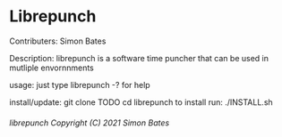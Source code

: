 # Librepunch

Contributers:
Simon Bates

Description:
librepunch is a software time puncher that can be used in mutliple envornnments

usage:
just type librepunch -? for help

install/update:
git clone TODO
cd librepunch
to install run: ./INSTALL.sh
<h6>librepunch  Copyright (C) 2021 Simon Bates</h6>
